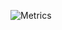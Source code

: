 ![Metrics](https://metrics.lecoq.io/alexandrebrito21?template=classic&activity=1&followup=1&isocalendar=1&languages=1&pagespeed=1&posts=1&stars=1&activity.limit=5&activity.days=14&activity.filter=all&isocalendar.duration=undefined&languages.colors=github&languages.threshold=0%25&pagespeed.url=.user.website&pagespeed.detailed=undefined&pagespeed.screenshot=undefined&posts.source=undefined&posts.limit=4&posts.user=.user.login&stars.limit=4&config.timezone=America%2FSao_Paulo&config.animated=true)
